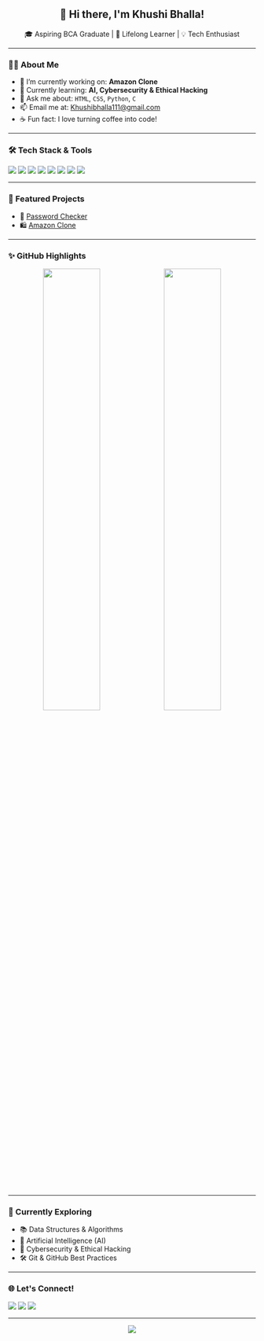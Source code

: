 <!-- Profile Header -->
<h2 align="center">👋 Hi there, I'm Khushi Bhalla!</h2>
<p align="center">
  🎓 Aspiring BCA Graduate | 🌱 Lifelong Learner | 💡 Tech Enthusiast
</p>

---

### 👩‍💻 About Me

- 🔭 I’m currently working on: **Amazon Clone**
- 🌱 Currently learning: **AI, Cybersecurity & Ethical Hacking**
- 💬 Ask me about: `HTML`, `CSS`, `Python`, `C`
- 📫 Email me at: [Khushibhalla111@gmail.com](mailto:Khushibhalla111@gmail.com)
- ☕ Fun fact: I love turning coffee into code!

---

### 🛠️ Tech Stack & Tools

<p>
  <img src="https://img.shields.io/badge/HTML5-E34F26?style=flat&logo=html5&logoColor=white" />
  <img src="https://img.shields.io/badge/CSS3-1572B6?style=flat&logo=css3&logoColor=white" />
  <img src="https://img.shields.io/badge/JavaScript-F7DF1E?style=flat&logo=javascript&logoColor=black" />
  <img src="https://img.shields.io/badge/Python-3776AB?style=flat&logo=python&logoColor=white" />
  <img src="https://img.shields.io/badge/C-00599C?style=flat&logo=c&logoColor=white" />
  <img src="https://img.shields.io/badge/VS%20Code-007ACC?style=flat&logo=visual-studio-code&logoColor=white" />
  <img src="https://img.shields.io/badge/Git-F05032?style=flat&logo=git&logoColor=white" />
  <img src="https://img.shields.io/badge/GitHub-181717?style=flat&logo=github&logoColor=white" />
</p>

---

### 📁 Featured Projects

- 🔐 [Password Checker](https://github.com/KhushiBhalla12/Password_checker)
- 🛍️ [Amazon Clone](https://github.com/KhushiBhalla12/Amazon-clone)

---

### ✨ GitHub Highlights

<p align="center">
  <img src="https://github-readme-stats.vercel.app/api?username=KhushiBhalla12&show_icons=true&theme=tokyonight" width="48%"/>
  <img src="https://github-readme-stats.vercel.app/api/top-langs/?username=KhushiBhalla12&layout=compact&theme=tokyonight" width="48%"/>
</p>

---

### 🌱 Currently Exploring

- 📚 Data Structures & Algorithms
- 🤖 Artificial Intelligence (AI)
- 🔐 Cybersecurity & Ethical Hacking
- 🛠️ Git & GitHub Best Practices

---

### 🌐 Let's Connect!

<p>
  <a href="https://github.com/KhushiBhalla12"><img src="https://img.shields.io/badge/-GitHub-black?style=flat&logo=github&logoColor=white" /></a>
  <a href="https://www.linkedin.com/in/khushi-bhalla-2223b02b9/"><img src="https://img.shields.io/badge/-LinkedIn-blue?style=flat&logo=linkedin&logoColor=white" /></a>
  <a href="mailto:Khushibhalla111@gmail.com"><img src="https://img.shields.io/badge/-Gmail-D14836?style=flat&logo=gmail&logoColor=white" /></a>
</p>

---

<p align="center">
  <img src="https://komarev.com/ghpvc/?username=KhushiBhalla12&label=Profile%20Visitors&color=blueviolet&style=flat" />
</p>
